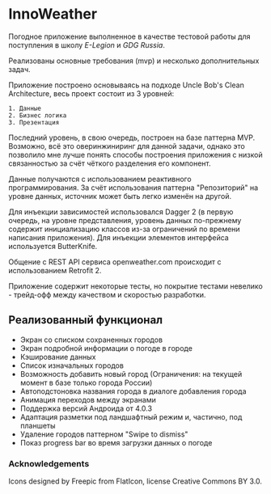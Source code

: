 # InnoWeather

Погодное приложение выполненное в качестве тестовой работы для поступления в школу *E-Legion* и *GDG Russia*.

Реализованы основные требования (mvp) и несколько дополнительных задач.

Приложение построено основываясь на подходе Uncle Bob's Clean Architecture, весь проект состоит из 3 уровней:

	1. Данные 
	2. Бизнес логика 
	3. Презентация 
Последний уровень, в свою очередь, построен на базе паттерна MVP. 
Возможно, всё это оверинжиниринг для данной задачи, однако это позволило мне лучше понять способы построения приложения 
с низкой связанностью за счёт чёткого разделения его компонент.

Данные получаются с использованием реактивного программирования. За счёт использования паттерна "Репозиторий" на уровне данных, 
источник может быть легко изменён на другой.

Для инъекции зависимостей использовался Dagger 2 (в первую очередь, на уровне представления, 
уровень данных по-прежнему содержит инициализацию классов из-за ограничений по времени написания приложения). 
Для инъекции элементов интерфейса используется ButterKnife.

Общение с REST API сервиса openweather.com происходит с использованием Retrofit 2.

Приложение содержит некоторые тесты, но покрытие тестами невелико - трейд-офф между качеством и скоростью разработки.

## Реализованный функционал
- Экран со списком сохраненных городов
- Экран подробной информации о погоде в городе
- Кэширование данных
- Список изначальных городов
- Возможность добавить новый город (Ограничения: на текущей момент в базе только города России)
- Автоподстоновка названия города в диалоге добавления города
- Анимация переходов между экранами
- Поддержка версий Андроида от 4.0.3
- Адаптация разметки под ландшафтный режим и, частично, под планшеты
- Удаление городов паттерном "Swipe to dismiss"
- Показ progress bar во время загрузки данных о погоде

### Acknowledgements
Icons designed by Freepic from FlatIcon, license Creative Commons BY 3.0.
